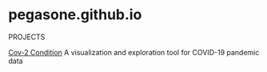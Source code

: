 # pegasone.github.io
PROJECTS

<a href="https://github.com/pegasone/cov2con">Cov-2 Condition</a> A visualization and exploration tool for COVID-19 pandemic data
